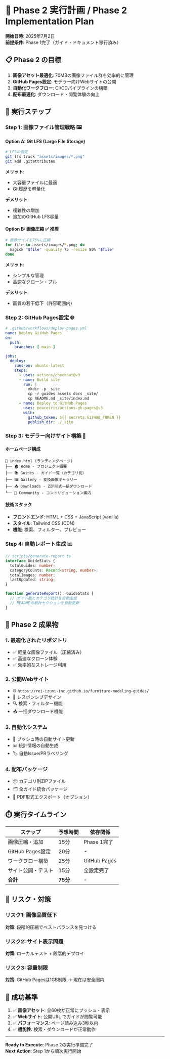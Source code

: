 # 🎯 Phase 2 実行計画 / Phase 2 Implementation Plan

**開始日時**: 2025年7月2日  
**前提条件**: Phase 1完了（ガイド・ドキュメント移行済み）

## 📋 Phase 2 の目標

1. **画像アセット最適化**: 70MBの画像ファイル群を効率的に管理
2. **GitHub Pages設定**: モデラー向けWebサイトの公開
3. **自動化ワークフロー**: CI/CDパイプラインの構築
4. **配布最適化**: ダウンロード・閲覧体験の向上

## 🔧 実行ステップ

### Step 1: 画像ファイル管理戦略 🖼️

#### Option A: Git LFS (Large File Storage)
```bash
# LFSの設定
git lfs track "assets/images/*.png"
git add .gitattributes
```

**メリット**: 
- 大容量ファイルに最適
- Git履歴を軽量化

**デメリット**: 
- 複雑性の増加
- 追加のGitHub LFS容量

#### Option B: 画像圧縮 ✅ **推奨**
```bash
# 画像サイズを75%に圧縮
for file in assets/images/*.png; do
  magick "$file" -quality 75 -resize 80% "$file"
done
```

**メリット**: 
- シンプルな管理
- 高速なクローン・プル

**デメリット**: 
- 画質の若干低下（許容範囲内）

### Step 2: GitHub Pages設定 🌐

```yaml
# .github/workflows/deploy-pages.yml
name: Deploy GitHub Pages
on:
  push:
    branches: [ main ]

jobs:
  deploy:
    runs-on: ubuntu-latest
    steps:
      - uses: actions/checkout@v3
      - name: Build site
        run: |
          mkdir -p _site
          cp -r guides assets docs _site/
          cp README.md _site/index.md
      - name: Deploy to GitHub Pages
        uses: peaceiris/actions-gh-pages@v3
        with:
          github_token: ${{ secrets.GITHUB_TOKEN }}
          publish_dir: ./_site
```

### Step 3: モデラー向けサイト構築 📱

#### ホームページ構成
```
📄 index.html (ランディングページ)
├── 🏠 Home - プロジェクト概要
├── 📚 Guides - ガイド一覧（カテゴリ別）
├── 🖼️ Gallery - 変換画像ギャラリー
├── 📥 Downloads - ZIP形式一括ダウンロード
└── 🤝 Community - コントリビューション案内
```

#### 技術スタック
- **フロントエンド**: HTML + CSS + JavaScript (vanilla)
- **スタイル**: Tailwind CSS (CDN)
- **機能**: 検索、フィルター、プレビュー

### Step 4: 自動レポート生成 📊

```typescript
// scripts/generate-report.ts
interface GuideStats {
  totalGuides: number;
  categoryCounts: Record<string, number>;
  totalImages: number;
  lastUpdated: string;
}

function generateReport(): GuideStats {
  // ガイド数とカテゴリ統計を自動生成
  // READMEの統計セクションを自動更新
}
```

## 🎯 Phase 2 成果物

### 1. 最適化されたリポジトリ
- ✅ 軽量な画像ファイル（圧縮済み）
- ✅ 高速なクローン体験
- ✅ 効率的なストレージ利用

### 2. 公開Webサイト
- 🌐 `https://rei-izumi-inc.github.io/furniture-modeling-guides/`
- 📱 レスポンシブデザイン
- 🔍 検索・フィルター機能
- 📥 一括ダウンロード機能

### 3. 自動化システム
- 🔄 プッシュ時の自動サイト更新
- 📊 統計情報の自動生成
- 🏷️ 自動Issue/PRラベリング

### 4. 配布パッケージ
- 📦 カテゴリ別ZIPファイル
- 🗂️ 全ガイド統合パッケージ
- 📄 PDF形式エクスポート（オプション）

## ⏱️ 実行タイムライン

| ステップ | 予想時間 | 依存関係 |
|---------|---------|---------|
| 画像圧縮・追加 | 15分 | Phase 1完了 |
| GitHub Pages設定 | 20分 | - |
| ワークフロー構築 | 25分 | GitHub Pages |
| サイト公開・テスト | 15分 | 全設定完了 |
| **合計** | **75分** | - |

## 🚨 リスク・対策

### リスク1: 画像品質低下
**対策**: 段階的圧縮でベストバランスを見つける

### リスク2: サイト表示問題
**対策**: ローカルテスト + 段階的デプロイ

### リスク3: 容量制限
**対策**: GitHub Pagesは1GB制限 → 現在は安全圏内

## 🎯 成功基準

1. ✅ **画像アセット**: 全60枚が正常にプッシュ・表示
2. ✅ **Webサイト**: 公開URL でガイドが閲覧可能
3. ✅ **パフォーマンス**: ページ読み込み3秒以内
4. ✅ **機能性**: 検索・ダウンロードが正常動作

---

**Ready to Execute**: Phase 2の実行準備完了  
**Next Action**: Step 1から順次実行開始
